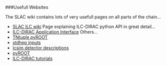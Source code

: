 ###Usefull Websites

The SLAC wiki contains lots of very usefull pages on all parts of the chain...
- [SLAC ILC wiki](https://confluence.slac.stanford.edu/display/ilc/Home)
Page explaining ILC-DIRAC python API in great detail...
- [ILC-DIRAC Application Interface](https://twiki.cern.ch/twiki/bin/view/CLIC/ILCDiracApplicationInterface)
Others...
- [TNtuple pyROOT](https://aholzner.wordpress.com/2010/10/14/filling-a-tntuple-in-pyroot/)
- [stdhep inputs](https://confluence.slac.stanford.edu/display/ilc/Anonymous+FTP+Instructions)
- [lcsim detector descriptions](http://www.lcsim.org/detectors/)
- [pyROOT](https://root.cern.ch/drupal/content/how-use-use-python-pyroot-interpreter)
- [ILC-DIRAC tutorials](https://github.com/DIRACGrid/DIRAC/wiki/DIRAC-Tutorials)